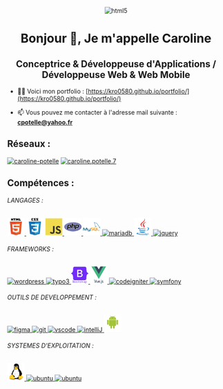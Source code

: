<p align="center">
<img src="https://31.media.tumblr.com/17fea920ff36ef4f5b877d5216a7aad9/tumblr_mo9xje8zZ41qcbiufo1_1280.gif" alt="html5" width="300" height="300"/>
</p>

<h1 align="center">Bonjour 👋, Je m'appelle Caroline</h1>
<h2 align="center">Conceptrice & Développeuse d'Applications / Développeuse Web & Web Mobile</h2>

- 👨‍💻 Voici mon portfolio : [https://kro0580.github.io/portfolio/](https://kro0580.github.io/portfolio/)

- 📫 Vous pouvez me contacter à l'adresse mail suivante : **cpotelle@yahoo.fr**

<h2 align="left">Réseaux :</h2>
<p align="left">
<a href="https://linkedin.com/in/caroline-potelle" target="blank"><img align="center" src="https://cdn.jsdelivr.net/npm/simple-icons@3.0.1/icons/linkedin.svg" alt="caroline-potelle" height="30" width="40" /></a>
<a href="https://fb.com/caroline.potelle.7" target="blank"><img align="center" src="https://cdn.jsdelivr.net/npm/simple-icons@3.0.1/icons/facebook.svg" alt="caroline.potelle.7" height="30" width="40" /></a>
</p>

<h2 align="left">Compétences :</h2>
<p align="left">

<h6 align="left">LANGAGES :</h6>
<a href="#"> <img src="https://raw.githubusercontent.com/devicons/devicon/master/icons/html5/html5-original-wordmark.svg" alt="html5" width="40" height="40"/> </a>
<a href="#"> <img src="https://raw.githubusercontent.com/devicons/devicon/master/icons/css3/css3-original-wordmark.svg" alt="css3" width="40" height="40"/></a>
<a href="#"> <img src="https://raw.githubusercontent.com/devicons/devicon/master/icons/javascript/javascript-original.svg" alt="javascript" width="40" height="40"/> </a>
<a href="#"> <img src="https://raw.githubusercontent.com/devicons/devicon/master/icons/php/php-original.svg" alt="php" width="40" height="40"/> </a>
<a href="#"> <img src="https://raw.githubusercontent.com/devicons/devicon/master/icons/mysql/mysql-original-wordmark.svg" alt="mysql" width="40" height="40"/> </a>
<a href="#"> <img src="https://www.vectorlogo.zone/logos/mariadb/mariadb-icon.svg" alt="mariadb" width="40" height="40"/> </a>
<a href="#"> <img src="https://raw.githubusercontent.com/devicons/devicon/master/icons/java/java-original.svg" alt="java" width="40" height="40"/> </a>
<a href="#"> <img src="https://icongr.am/devicon/jquery-original-wordmark.svg?size=128&color=currentColor" alt="jquery" width="40" height="40"/> </a>

<h6 align="left">FRAMEWORKS :</h6>
<a href="#"> <img src="https://cdn.worldvectorlogo.com/logos/wordpress-blue.svg" alt="wordpress" width="40" height="40"/> </a>
<a href="#"> <img src="https://cdn.worldvectorlogo.com/logos/typo3-1.svg" alt="typo3" width="50" height="40"/> </a>
<a href="#"> <img src="https://raw.githubusercontent.com/devicons/devicon/master/icons/bootstrap/bootstrap-plain-wordmark.svg" alt="bootstrap" width="40" height="40"/> </a>
<a href="#"> <img src="https://raw.githubusercontent.com/devicons/devicon/master/icons/vuejs/vuejs-original-wordmark.svg" alt="vuejs" width="40" height="40"/> </a>
<a href="#"> <img src="https://cdn.worldvectorlogo.com/logos/codeigniter.svg" alt="codeigniter" width="40" height="40"/> </a>
<a href="#"> <img src="https://icongr.am/devicon/symfony-original.svg?size=128&color=currentColor" alt="symfony" width="40" height="40"/> </a>

<h6 align="left">OUTILS DE DEVELOPPEMENT :</h6>
<a href="#"> <img src="https://www.vectorlogo.zone/logos/figma/figma-icon.svg" alt="figma" width="40" height="40"/> </a>
<a href="#"> <img src="https://cdn.worldvectorlogo.com/logos/github-icon.svg" alt="git" width="40" height="40"/> </a>
<a href="#"> <img src="https://cdn.worldvectorlogo.com/logos/visual-studio-code.svg" alt="vscode" width="40" height="40"/> </a>
<a href="#"> <img src="https://cdn.worldvectorlogo.com/logos/intellij-idea-1.svg" alt="intelliJ" width="40" height="40"/> </a>
<a href="#"> <img src="https://raw.githubusercontent.com/devicons/devicon/master/icons/android/android-original-wordmark.svg" alt="android" width="40" height="40"/> </a>

<h6 align="left">SYSTEMES D'EXPLOITATION :</h6>
<a href="#"> <img src="https://raw.githubusercontent.com/devicons/devicon/master/icons/linux/linux-original.svg" alt="linux" width="40" height="40"/> </a>
<a href="#"> <img src="https://cdn.worldvectorlogo.com/logos/ubuntu-4.svg" alt="ubuntu" width="40" height="40"/> </a>
<a href="#"> <img src="https://cdn.worldvectorlogo.com/logos/microsoft-windows-22.svg" alt="ubuntu" width="40" height="40"/> </a>

</p>

<!---
kro0580/kro0580 is a ✨ special ✨ repository because its `README.md` (this file) appears on your GitHub profile.
You can click the Preview link to take a look at your changes.
--->
